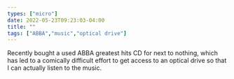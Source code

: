```yaml
---
types: ["micro"]
date: 2022-05-23T09:23:03-04:00
title: ""
tags: ["ABBA","music","optical drive"]
---
```

Recently bought a used ABBA greatest hits CD for next to nothing, which has led to a comically difficult effort to get access to an optical drive so that I can actually listen to the music.
